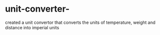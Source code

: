 # unit-converter-
created a unit convertor that converts the  units of temperature, weight and distance into imperial units

